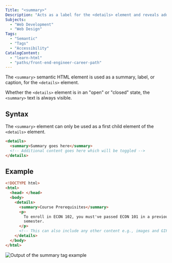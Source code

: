 ```yaml
---
Title: "<summary>"
Description: "Acts as a label for the <details> element and reveals additional information when clicked."
Subjects:
  - "Web Development"
  - "Web Design"
Tags:
  - "Semantic"
  - "Tags"
  - "Accessibility"
CatalogContent:
  - "learn-html"
  - "paths/front-end-engineer-career-path"
---
```


The `<summary>` semantic HTML element is used as a summary, label, or caption, for the `<details>` element.

Whether the `<details>` element is in an "open" or "closed" state, the `<summary>` text is always visible.

## Syntax

The `<summary>` element can only be used as a first child element of the `<details>` element.

```html
<details>
  <summary>Summary goes here</summary>
  <!-- Additional content goes here which will be toggled -->
</details>
```

## Example

```html
<!DOCTYPE html>
<html>
  <head> </head>
  <body>
    <details>
      <summary>Course Prerequisites</summary>
      <p>
        To enroll in ECON 102, you must've passed ECON 101 in a previous
        semester.
      </p>
      <!-- This can also include any other content e.g., images and GIFs -->
    </details>
  </body>
</html>
```

![Output of the summary tag example](https://raw.githubusercontent.com/Codecademy/docs/main/media/html-summary-example.png)
